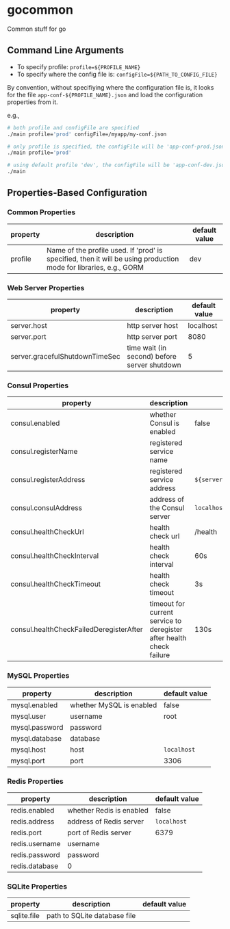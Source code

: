 # gocommon

Common stuff for go

## Command Line Arguments

- To specify profile: `profile=${PROFILE_NAME}`
- To specify where the config file is: `configFile=${PATH_TO_CONFIG_FILE}` 

By convention, without specifiying where the configuration file is, it looks for the file `app-conf-${PROFILE_NAME}.json` and load the configuration properties from it. 

e.g.,

```sh
# both profile and configFile are specified
./main profile='prod' configFile=/myapp/my-conf.json

# only profile is specified, the configFile will be 'app-conf-prod.json' 
./main profile='prod'

# using default profile 'dev', the configFile will be 'app-conf-dev.json' 
./main 
```


## Properties-Based Configuration

### Common Properties

| property | description | default value |
| --- | --- | --- | 
| profile | Name of the profile used. If 'prod' is specified, then it will be using production mode for libraries, e.g., GORM | dev |

### Web Server Properties

| property | description | default value |
| --- | --- | --- | 
| server.host | http server host | localhost |   
| server.port | http server port | 8080 |
| server.gracefulShutdownTimeSec | time wait (in second) before server shutdown | 5 | 

### Consul Properties

| property | description | default value |
| --- | --- | --- | 
| consul.enabled | whether Consul is enabled | false |
| consul.registerName | registered service name | | 
| consul.registerAddress | registered service address | `${server.host}:${server.port}` |  
| consul.consulAddress | address of the Consul server | `localhost:8500` | 
| consul.healthCheckUrl | health check url | /health |
| consul.healthCheckInterval | health check interval | 60s |
| consul.healthCheckTimeout | health check timeout | 3s |
| consul.healthCheckFailedDeregisterAfter | timeout for current service to deregister after health check failure | 130s |

### MySQL Properties

| property | description | default value |
| --- | --- | --- | 
| mysql.enabled | whether MySQL is enabled | false |
| mysql.user | username  | root |
| mysql.password | password |  |
| mysql.database | database | |  
| mysql.host | host | `localhost` |
| mysql.port | port | 3306 |

### Redis Properties

| property | description | default value |
| --- | --- | --- | 
| redis.enabled | whether Redis is enabled | false |
| redis.address | address of Redis server | `localhost` |
| redis.port | port of Redis server | 6379 |
| redis.username | username | |
| redis.password | password | | 
| redis.database | 0 | |  

### SQLite Properties

| property | description | default value |
| --- | --- | --- | 
| sqlite.file | path to SQLite database file | 
